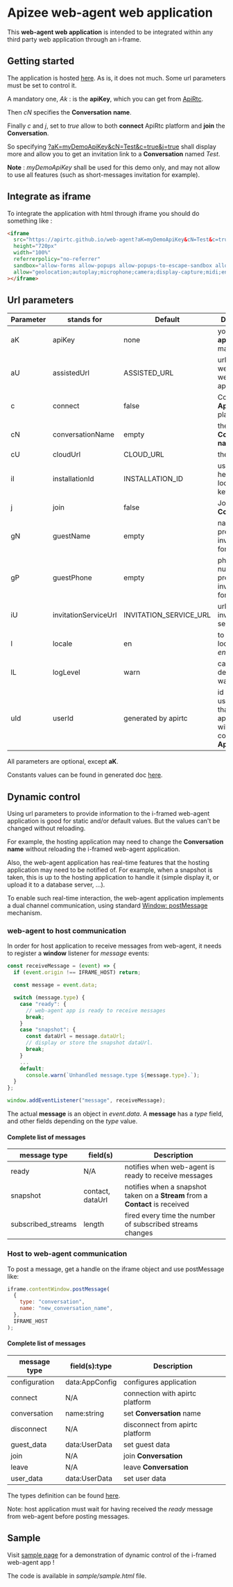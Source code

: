 # Apizee web-agent web application

This **web-agent web application** is intended to be integrated within any third party web application through an i-frame.

## Getting started

The application is hosted [here](https://apirtc.github.io/web-agent/). As is, it does not much. Some url parameters must be set to control it.

A mandatory one, _Ak_ : is the **apiKey**, which you can get from [ApiRtc](https://apirtc.com).

Then _cN_ specifies the **Conversation** **name**.

Finally _c_ and _j_, set to _true_ allow to both **connect** ApiRtc platform and **join** the **Conversation**.

So specifying [?aK=myDemoApiKey&cN=Test&c=true&j=true](https://apirtc.github.io/web-agent?aK=myDemoApiKey&cN=Test&c=true&j=true) shall display more and allow you to get an invitation link to a **Conversation** named _Test_.

**Note** : _myDemoApiKey_ shall be used for this demo only, and may not allow to use all features (such as short-messages invitation for example).

## Integrate as iframe

To integrate the application with html through iframe you should do something like :

```html
<iframe
  src="https://apirtc.github.io/web-agent?aK=myDemoApiKey&cN=Test&c=true&j=true"
  height="720px"
  width="100%"
  referrerpolicy="no-referrer"
  sandbox="allow-forms allow-popups allow-popups-to-escape-sandbox allow-scripts allow-same-origin allow-downloads"
  allow="geolocation;autoplay;microphone;camera;display-capture;midi;encrypted-media;clipboard-write;"
></iframe>
```

## Url parameters

| Parameter | stands for           | Default                | Description                                                                   |
| --------- | -------------------- | ---------------------- | ----------------------------------------------------------------------------- |
| aK        | apiKey               | none                   | your [ApiRtc](https://apirtc.com) **apiKey**, mandatory                       |
| aU        | assistedUrl          | ASSISTED_URL           | url of the web-assisted web application                                       |
| c         | connect              | false                  | Connect with **ApiRtc** platform                                              |
| cN        | conversationName     | empty                  | the **ApiRtc** **Conversation** **name**                                      |
| cU        | cloudUrl             | CLOUD_URL              | the cloud url                                                                 |
| iI        | installationId       | INSTALLATION_ID        | used a header for local-storage keys                                          |
| j         | join                 | false                  | Join the **Conversation**                                                     |
| gN        | guestName            | empty                  | name to be pre-set in the invitation form                                     |
| gP        | guestPhone           | empty                  | phone number to be pre-set in the invitation form                             |
| iU        | invitationServiceUrl | INVITATION_SERVICE_URL | url of the invitation service                                                 |
| l         | locale               | en                     | to force locale to _fr_ or _en_                                               |
| lL        | logLevel             | warn                   | can be debug, info, warn, error                                               |
| uId       | userId               | generated by apirtc    | id of the user-agent that the application will use to connect with **ApiRtc** |

All parameters are optional, except **aK**.

Constants values can be found in generated doc [here](https://apirtc.github.io/web-agent/doc/modules/public_constants.html).

## Dynamic control

Using url parameters to provide information to the i-framed web-agent application is good for static and/or default values. But the values can't be changed without reloading.

For example, the hosting application may need to change the **Conversation** **name** without reloading the i-framed web-agent application.

Also, the web-agent application has real-time features that the hosting application may need to be notified of. For example, when a snapshot is taken, this is up to the hosting application to handle it (simple display it, or upload it to a database server, ...).

To enable such real-time interaction, the web-agent application implements a dual channel communication, using standard [Window: postMessage](https://developer.mozilla.org/en-US/docs/Web/API/Window/postMessage) mechanism.

### web-agent to host communication

In order for host application to receive messages from web-agent, it needs to register a **window** listener for _message_ events:

```js
const receiveMessage = (event) => {
  if (event.origin !== IFRAME_HOST) return;

  const message = event.data;

  switch (message.type) {
    case "ready": {
      // web-agent app is ready to receive messages
      break;
    }
    case "snapshot": {
      const dataUrl = message.dataUrl;
      // display or store the snapshot dataUrl.
      break;
    }
    ...
    default:
      console.warn(`Unhandled message.type ${message.type}.`);
  }
};

window.addEventListener("message", receiveMessage);
```

The actual **message** is an object in _event.data_. A **message** has a _type_ field, and other fields depending on the _type_ value.

#### Complete list of messages

| message type       | field(s)         | Description                                                                   |
| ------------------ | ---------------- | ----------------------------------------------------------------------------- |
| ready              | N/A              | notifies when web-agent is ready to receive messages                          |
| snapshot           | contact, dataUrl | notifies when a snapshot taken on a **Stream** from a **Contact** is received |
| subscribed_streams | length           | fired every time the number of subscribed streams changes                     |

### Host to web-agent communication

To post a message, get a handle on the iframe object and use postMessage like:

```js
iframe.contentWindow.postMessage(
  {
    type: "conversation",
    name: "new_conversation_name",
  },
  IFRAME_HOST
);
```

#### Complete list of messages

| message type  | field(s):type  | Description                     |
| ------------- | -------------- | ------------------------------- |
| configuration | data:AppConfig | configures application          |
| connect       | N/A            | connection with apirtc platform |
| conversation  | name:string    | set **Conversation** name       |
| disconnect    | N/A            | disconnect from apirtc platform |
| guest_data    | data:UserData  | set guest data                  |
| join          | N/A            | join **Conversation**           |
| leave         | N/A            | leave **Conversation**          |
| user_data     | data:UserData  | set user data                   |

The types definition can be found [here](https://kmoyse-apizee.github.io/web-agent/doc/modules/types.html).

Note: host application must wait for having received the _ready_ message from web-agent before posting messages.

## Sample

Visit [sample page](https://apirtc.github.io/web-agent/sample.html) for a demonstration of dynamic control of the i-framed web-agent app !

The code is available in _sample/sample.html_ file.
